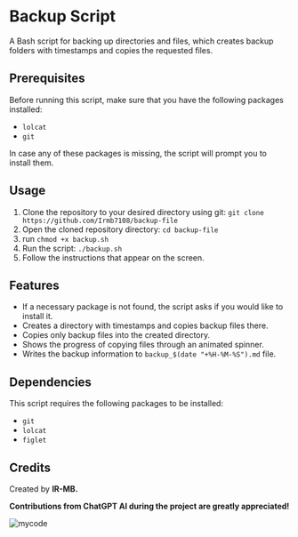 # Backup Script

A Bash script for backing up directories and files, which creates backup folders with timestamps and copies the requested files.

## Prerequisites 

Before running this script, make sure that you have the following packages installed:
- `lolcat`
- `git`

In case any of these packages is missing, the script will prompt you to install them.

## Usage 
1. Clone the repository to your desired directory using git: `git clone https://github.com/Irmb7108/backup-file`
2. Open the cloned repository directory: `cd backup-file`
3. run `chmod +x backup.sh`
4. Run the script: `./backup.sh`
5. Follow the instructions that appear on the screen.

## Features 
- If a necessary package is not found, the script asks if you would like to install it.
- Creates a directory with timestamps and copies backup files there.
- Copies only backup files into the created directory.
- Shows the progress of copying files through an animated spinner.
- Writes the backup information to `backup_$(date "+%H-%M-%S").md` file.

## Dependencies 
This script requires the following packages to be installed:
- `git`
- `lolcat` 
- `figlet`



## Credits 
Created by **IR-MB.**

**Contributions from ChatGPT AI during the project are greatly appreciated!**

![mycode](https://s2.uupload.ir/files/screenshot_20230313_004422_7jsq.png)



